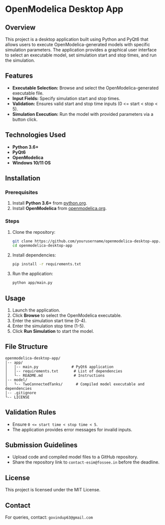 # OpenModelica Desktop App

## Overview
This project is a desktop application built using Python and PyQt6 that allows users to execute OpenModelica-generated models with specific simulation parameters. The application provides a graphical user interface to select an executable model, set simulation start and stop times, and run the simulation.

## Features
- **Executable Selection:** Browse and select the OpenModelica-generated executable file.
- **Input Fields:** Specify simulation start and stop times.
- **Validation:** Ensures valid start and stop time inputs (0 <= start < stop < 5).
- **Simulation Execution:** Run the model with provided parameters via a button click.

## Technologies Used
- **Python 3.6+**
- **PyQt6**
- **OpenModelica**
- **Windows 10/11 OS**

## Installation

### Prerequisites
1. Install **Python 3.6+** from [python.org](https://www.python.org/downloads/).
2. Install **OpenModelica** from [openmodelica.org](https://openmodelica.org/download/download-windows).

### Steps
1. Clone the repository:
   ```bash
   git clone https://github.com/yourusername/openmodelica-desktop-app.git
   cd openmodelica-desktop-app
   ```
2. Install dependencies:
   ```bash
   pip install -r requirements.txt
   ```
3. Run the application:
   ```bash
   python app/main.py
   ```

## Usage
1. Launch the application.
2. Click **Browse** to select the OpenModelica executable.
3. Enter the simulation start time (0-4).
4. Enter the simulation stop time (1-5).
5. Click **Run Simulation** to start the model.

## File Structure
```
openmodelica-desktop-app/
│-- app/
│   │-- main.py               # PyQt6 application
│   │-- requirements.txt       # List of dependencies
│   └-- README.md              # Instructions
│-- model/
│   └-- TwoConnectedTanks/      # Compiled model executable and dependencies
│-- .gitignore
└-- LICENSE
```

## Validation Rules
- Ensure `0 <= start time < stop time < 5`.
- The application provides error messages for invalid inputs.

## Submission Guidelines
- Upload code and compiled model files to a GitHub repository.
- Share the repository link to `contact-esim@fossee.in` before the deadline.

## License
This project is licensed under the MIT License.

## Contact
For queries, contact: `govindup63@gmail.com`

